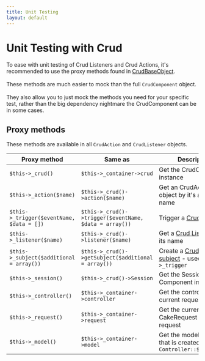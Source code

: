 ```yaml
---
title: Unit Testing
layout: default
---
```


# Unit Testing with Crud

To ease with unit testing of Crud Listeners and Crud Actions, it's recommended
to use the proxy methods found in [CrudBaseObject]({{site.url}}/api/develop/class-CrudBaseObject.html).
<br />
<br />
These methods are much easier to mock than the full `CrudComponent` object.
<br />
<br />
They also allow you to just mock the methods you need for your specific test, rather than the big dependency nightmare the
CrudComponent can be in some cases.<br />

## Proxy methods

These methods are available in all `CrudAction` and `CrudListener` objects.

<table class="table">
<thead>
	<tr>
		<th>Proxy method</th>
		<th>Same as</th>
		<th>Description</th>
	</tr>
</thead>
<tbody>
	<tr>
		<td><code>$this->_crud()</code></td>
		<td><code>$this->_container->crud</code></td>
		<td>Get the CrudComponent instance</td>
	</tr>
	<tr>
		<td><code>$this->_action($name)</code></td>
		<td><code>$this->_crud()->action($name)</code></td>
		<td>Get an CrudAction object by it's action name</td>
	</tr>
	<tr>
		<td><code>$this->_trigger($eventName, $data = [])</code></td>
		<td><code>$this->_crud()->trigger($eventName, $data = array())</code></td>
		<td>Trigger a <a href="{{site.url}}/docs/events.html">CrudEvent</a></td>
	</tr>
	<tr>
		<td><code>$this->_listener($name)</code></td>
		<td><code>$this->_crud()->listener($name)</code></td>
		<td>Get a <a href="{{site.url}}/docs/listeners/intro.html">Crud Listener</a> by its name</td>
	</tr>
	<tr>
		<td><code>$this->_subject($additional = array())</code></td>
		<td><code>$this->_crud()->getSubject($additional = array())</code></td>
		<td>Create a <a href="{{site.url}}/docs/events.html#global_accessible_subject_properties">Crud event subject</a> - used in <code>$this->_trigger</code></td>
	</tr>
		<tr>
		<td><code>$this->_session()</code></td>
		<td><code>$this->_crud()->Session</code></td>
		<td>Get the Session Component instance</td>
	</tr>
	<tr>
		<td><code>$this->_controller()</code></td>
		<td><code>$this->_container->controller</code></td>
		<td>Get the controller for the current request</td>
	</tr>
	<tr>
		<td><code>$this->_request()</code></td>
		<td><code>$this->_container->request</code></td>
		<td>Get the current CakeRequest for this request</td>
	</tr>
	<tr>
		<td><code>$this->_model()</code></td>
		<td><code>$this->_container->model</code></td>
		<td>Get the model instance that is created from <code>Controller::$modelClass</code></td>
	</tr>
</tbody>
</table>
